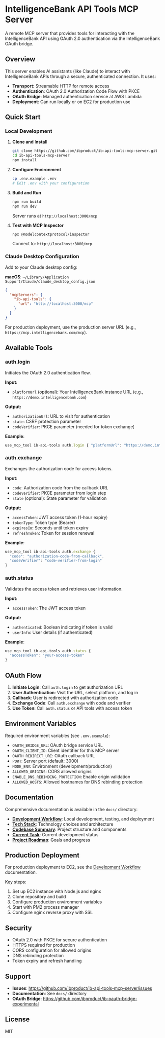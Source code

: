 # IntelligenceBank API Tools MCP Server

A remote MCP server that provides tools for interacting with the IntelligenceBank API using OAuth 2.0 authentication via the IntelligenceBank OAuth bridge.

## Overview

This server enables AI assistants (like Claude) to interact with IntelligenceBank APIs through a secure, authenticated connection. It uses:

- **Transport**: Streamable HTTP for remote access
- **Authentication**: OAuth 2.0 Authorization Code Flow with PKCE
- **OAuth Bridge**: Managed authentication service at AWS Lambda
- **Deployment**: Can run locally or on EC2 for production use

## Quick Start

### Local Development

1. **Clone and Install**
   ```bash
   git clone https://github.com/ibproduct/ib-api-tools-mcp-server.git
   cd ib-api-tools-mcp-server
   npm install
   ```

2. **Configure Environment**
   ```bash
   cp .env.example .env
   # Edit .env with your configuration
   ```

3. **Build and Run**
   ```bash
   npm run build
   npm run dev
   ```

   Server runs at `http://localhost:3000/mcp`

4. **Test with MCP Inspector**
   ```bash
   npx @modelcontextprotocol/inspector
   ```
   Connect to: `http://localhost:3000/mcp`

### Claude Desktop Configuration

Add to your Claude desktop config:

**macOS**: `~/Library/Application Support/Claude/claude_desktop_config.json`

```json
{
  "mcpServers": {
    "ib-api-tools": {
      "url": "http://localhost:3000/mcp"
    }
  }
}
```

For production deployment, use the production server URL (e.g., `https://mcp.intelligencebank.com/mcp`).

## Available Tools

### auth.login

Initiates the OAuth 2.0 authentication flow.

**Input:**
- `platformUrl` (optional): Your IntelligenceBank instance URL (e.g., `https://demo.intelligencebank.com`)

**Output:**
- `authorizationUrl`: URL to visit for authentication
- `state`: CSRF protection parameter
- `codeVerifier`: PKCE parameter (needed for token exchange)

**Example:**
```typescript
use_mcp_tool ib-api-tools auth.login { "platformUrl": "https://demo.intelligencebank.com" }
```

### auth.exchange

Exchanges the authorization code for access tokens.

**Input:**
- `code`: Authorization code from the callback URL
- `codeVerifier`: PKCE parameter from login step
- `state` (optional): State parameter for validation

**Output:**
- `accessToken`: JWT access token (1-hour expiry)
- `tokenType`: Token type (Bearer)
- `expiresIn`: Seconds until token expiry
- `refreshToken`: Token for session renewal

**Example:**
```typescript
use_mcp_tool ib-api-tools auth.exchange {
  "code": "authorization-code-from-callback",
  "codeVerifier": "code-verifier-from-login"
}
```

### auth.status

Validates the access token and retrieves user information.

**Input:**
- `accessToken`: The JWT access token

**Output:**
- `authenticated`: Boolean indicating if token is valid
- `userInfo`: User details (if authenticated)

**Example:**
```typescript
use_mcp_tool ib-api-tools auth.status {
  "accessToken": "your-access-token"
}
```

## OAuth Flow

1. **Initiate Login**: Call `auth.login` to get authorization URL
2. **User Authentication**: Visit the URL, select platform, and log in
3. **Callback**: User is redirected with authorization code
4. **Exchange Code**: Call `auth.exchange` with code and verifier
5. **Use Token**: Call `auth.status` or API tools with access token

## Environment Variables

Required environment variables (see `.env.example`):

- `OAUTH_BRIDGE_URL`: OAuth bridge service URL
- `OAUTH_CLIENT_ID`: Client identifier for this MCP server
- `OAUTH_REDIRECT_URI`: OAuth callback URL
- `PORT`: Server port (default: 3000)
- `NODE_ENV`: Environment (development/production)
- `ALLOWED_ORIGINS`: CORS allowed origins
- `ENABLE_DNS_REBINDING_PROTECTION`: Enable origin validation
- `ALLOWED_HOSTS`: Allowed hostnames for DNS rebinding protection

## Documentation

Comprehensive documentation is available in the `docs/` directory:

- **[Development Workflow](docs/development-workflow.md)**: Local development, testing, and deployment
- **[Tech Stack](docs/techStack.md)**: Technology choices and architecture
- **[Codebase Summary](docs/codebaseSummary.md)**: Project structure and components
- **[Current Task](docs/currentTask.md)**: Current development status
- **[Project Roadmap](docs/projectRoadmap.md)**: Goals and progress

## Production Deployment

For production deployment to EC2, see the [Development Workflow](docs/development-workflow.md#production-deployment-ec2) documentation.

Key steps:
1. Set up EC2 instance with Node.js and nginx
2. Clone repository and build
3. Configure production environment variables
4. Start with PM2 process manager
5. Configure nginx reverse proxy with SSL

## Security

- OAuth 2.0 with PKCE for secure authentication
- HTTPS required for production
- CORS configuration for allowed origins
- DNS rebinding protection
- Token expiry and refresh handling

## Support

- **Issues**: https://github.com/ibproduct/ib-api-tools-mcp-server/issues
- **Documentation**: See `docs/` directory
- **OAuth Bridge**: https://github.com/ibproduct/ib-oauth-bridge-experimental

## License

MIT